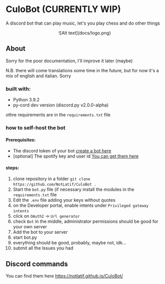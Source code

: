 # CuloBot (CURRENTLY WIP)
A discord bot that can play music, let's you play chess and do other things

<div style="text-align: center;">
    ![Alt text](docs/logo.png)
</div>


## About
Sorry for the poor documentation, I'll improve it later (maybe)

N.B. there will come translations some time in the future, but for now it's a mix of english and italian. Sorry

### built with:
- Python 3.9.2
- py-cord dev version (discord.py v2.0.0-alpha)

othre requirements are in the `requirements.txt` file

### how to self-host the bot
#### Prerequisites:
- The discord token of your bot [create a bot here](https://discord.com/developers/applications)
- [optional] The spotify key and user id [You can get them here](https://developer.spotify.com/dashboard/applications)

#### steps:
1. clone repository in a folder `git clone https://github.com/NotLatif/CuloBot .`
1. Start the `bot.py` file (if necessary install the modules in the `requirements.txt` file
1. Edit the `.env` file adding your keys without quotes
1. on the Developer portal, enable intents under `Privileged gateway intents`
1. click on `OAuth2` -> `Url generator`
1. check `Bot` in the middle, administrator permissions should be good for your own server
1. Add the bot to your server
1. start bot.py
1. everything should be good, probably, maybe not, idk...
1. submit all the Issues you had

## Discord commands
You can find them here https://notlatif.github.io/CuloBot/